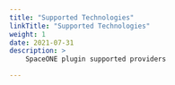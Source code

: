 ```yaml
---
title: "Supported Technologies"
linkTitle: "Supported Technologies"
weight: 1
date: 2021-07-31
description: >
    SpaceONE plugin supported providers

---
```


